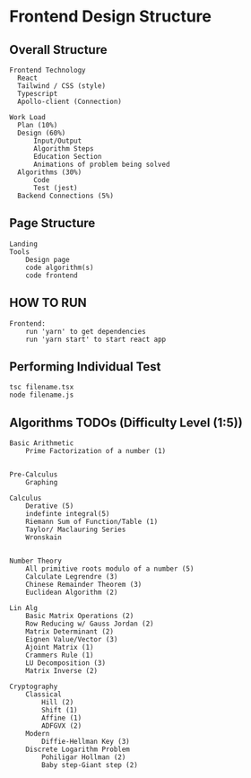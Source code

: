 # Frontend Design Structure

## Overall Structure

    Frontend Technology
      React
      Tailwind / CSS (style)
      Typescript
      Apollo-client (Connection)

    Work Load
      Plan (10%)
      Design (60%)
          Input/Output
          Algorithm Steps
          Education Section
          Animations of problem being solved
      Algorithms (30%)
          Code
          Test (jest)
      Backend Connections (5%)

## Page Structure

    Landing
    Tools
        Design page
        code algorithm(s)
        code frontend

## HOW TO RUN

    Frontend:
        run 'yarn' to get dependencies
        run 'yarn start' to start react app

## Performing Individual Test

    tsc filename.tsx
    node filename.js

## Algorithms TODOs (Difficulty Level (1:5))

    Basic Arithmetic
        Prime Factorization of a number (1)


    Pre-Calculus
        Graphing

    Calculus
        Derative (5)
        indefinte integral(5)
        Riemann Sum of Function/Table (1)
        Taylor/ Maclauring Series
        Wronskain


    Number Theory
        All primitive roots modulo of a number (5)
        Calculate Legrendre (3)
        Chinese Remainder Theorem (3)
        Euclidean Algorithm (2)

    Lin Alg
        Basic Matrix Operations (2)
        Row Reducing w/ Gauss Jordan (2)
        Matrix Determinant (2)
        Eignen Value/Vector (3)
        Ajoint Matrix (1)
        Crammers Rule (1)
        LU Decomposition (3)
        Matrix Inverse (2)

    Cryptography
        Classical
            Hill (2)
            Shift (1)
            Affine (1)
            ADFGVX (2)
        Modern
            Diffie-Hellman Key (3)
        Discrete Logarithm Problem
            Pohiligar Hollman (2)
            Baby step-Giant step (2)
